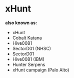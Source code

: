 # xHunt

**also known as:**
- xHunt
- Cobalt Katana
- Hive0081
- SectorD01 (NHSC)
- SectorD01
- Hive0081 (IBM)
- Hunter Serpens
- xHunt campaign (Palo Alto)
